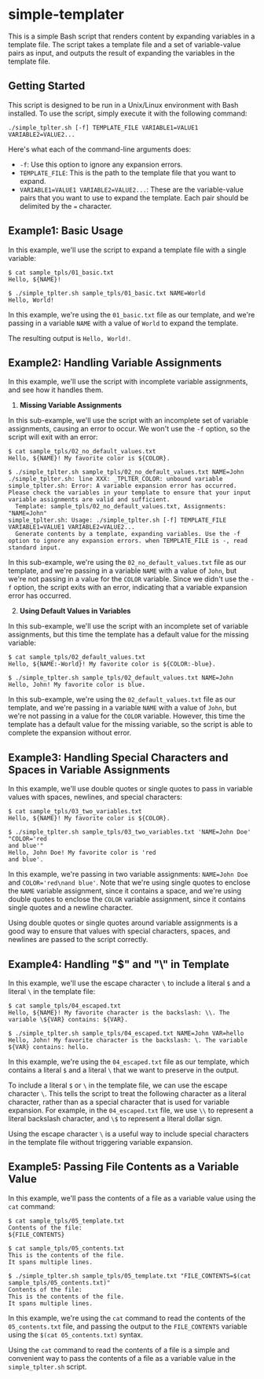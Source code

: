 # simple-templater

This is a simple Bash script that renders content by expanding variables in a template file. The script takes a template file and a set of variable-value pairs as input, and outputs the result of expanding the variables in the template file.

## Getting Started

This script is designed to be run in a Unix/Linux environment with Bash installed. To use the script, simply execute it with the following command:

```shell
./simple_tplter.sh [-f] TEMPLATE_FILE VARIABLE1=VALUE1 VARIABLE2=VALUE2...
```
Here's what each of the command-line arguments does:

- `-f`: Use this option to ignore any expansion errors.
- `TEMPLATE_FILE`: This is the path to the template file that you want to expand.
- `VARIABLE1=VALUE1 VARIABLE2=VALUE2...`: These are the variable-value pairs that you want to use to expand the template. Each pair should be delimited by the `=` character.

## Example1: Basic Usage

In this example, we'll use the script to expand a template file with a single variable:

```shell
$ cat sample_tpls/01_basic.txt
Hello, ${NAME}!

$ ./simple_tplter.sh sample_tpls/01_basic.txt NAME=World
Hello, World!
```

In this example, we're using the `01_basic.txt` file as our template, and we're passing in a variable `NAME` with a value of `World` to expand the template.

The resulting output is `Hello, World!`.

## Example2: Handling Variable Assignments

In this example, we'll use the script with incomplete variable assignments, and see how it handles them.

1. **Missing Variable Assignments**

In this sub-example, we'll use the script with an incomplete set of variable assignments, causing an error to occur. We won't use the `-f` option, so the script will exit with an error:

```shell
$ cat sample_tpls/02_no_default_values.txt
Hello, ${NAME}! My favorite color is ${COLOR}.

$ ./simple_tplter.sh sample_tpls/02_no_default_values.txt NAME=John
./simple_tplter.sh: line XXX: _TPLTER_COLOR: unbound variable
simple_tplter.sh: Error: A variable expansion error has occurred. Please check the variables in your template to ensure that your input variable assignments are valid and sufficient.
  Template: sample_tpls/02_no_default_values.txt, Assignments: "NAME=John"
simple_tplter.sh: Usage: ./simple_tplter.sh [-f] TEMPLATE_FILE VARIABLE1=VALUE1 VARIABLE2=VALUE2...
  Generate contents by a template, expanding variables. Use the -f option to ignore any expansion errors. when TEMPLATE_FILE is -, read standard input.
```

In this sub-example, we're using the `02_no_default_values.txt` file as our template, and we're passing in a variable `NAME` with a value of `John`, but we're not passing in a value for the `COLOR` variable. Since we didn't use the `-f` option, the script exits with an error, indicating that a variable expansion error has occurred.

2. **Using Default Values in Variables**

In this sub-example, we'll use the script with an incomplete set of variable assignments, but this time the template has a default value for the missing variable:

```shell
$ cat sample_tpls/02_default_values.txt
Hello, ${NAME:-World}! My favorite color is ${COLOR:-blue}.

$ ./simple_tplter.sh sample_tpls/02_default_values.txt NAME=John
Hello, John! My favorite color is blue.
```

In this sub-example, we're using the `02_default_values.txt` file as our template, and we're passing in a variable `NAME` with a value of `John`, but we're not passing in a value for the `COLOR` variable. However, this time the template has a default value for the missing variable, so the script is able to complete the expansion without error.

## Example3: Handling Special Characters and Spaces in Variable Assignments

In this example, we'll use double quotes or single quotes to pass in variable values with spaces, newlines, and special characters:

```shell
$ cat sample_tpls/03_two_variables.txt
Hello, ${NAME}! My favorite color is ${COLOR}.

$ ./simple_tplter.sh sample_tpls/03_two_variables.txt 'NAME=John Doe' "COLOR='red
and blue'"
Hello, John Doe! My favorite color is 'red
and blue'.
```

In this example, we're passing in two variable assignments: `NAME=John Doe` and `COLOR='red\nand blue'`. Note that we're using single quotes to enclose the `NAME` variable assignment, since it contains a space, and we're using double quotes to enclose the `COLOR` variable assignment, since it contains single quotes and a newline character.

Using double quotes or single quotes around variable assignments is a good way to ensure that values with special characters, spaces, and newlines are passed to the script correctly.

## Example4: Handling "$" and "\\" in Template

In this example, we'll use the escape character `\` to include a literal `$` and a literal `\` in the template file:

```shell
$ cat sample_tpls/04_escaped.txt
Hello, ${NAME}! My favorite character is the backslash: \\. The variable \${VAR} contains: ${VAR}.

$ ./simple_tplter.sh sample_tpls/04_escaped.txt NAME=John VAR=hello
Hello, John! My favorite character is the backslash: \. The variable ${VAR} contains: hello.
```

In this example, we're using the `04_escaped.txt` file as our template, which contains a literal `$` and a literal `\` that we want to preserve in the output.

To include a literal `$` or `\` in the template file, we can use the escape character `\`. This tells the script to treat the following character as a literal character, rather than as a special character that is used for variable expansion. For example, in the `04_escaped.txt` file, we use `\\` to represent a literal backslash character, and `\$` to represent a literal dollar sign.

Using the escape character `\` is a useful way to include special characters in the template file without triggering variable expansion.

## Example5: Passing File Contents as a Variable Value

In this example, we'll pass the contents of a file as a variable value using the `cat` command:

```shell
$ cat sample_tpls/05_template.txt
Contents of the file:
${FILE_CONTENTS}

$ cat sample_tpls/05_contents.txt
This is the contents of the file.
It spans multiple lines.

$ ./simple_tplter.sh sample_tpls/05_template.txt "FILE_CONTENTS=$(cat sample_tpls/05_contents.txt)"
Contents of the file:
This is the contents of the file.
It spans multiple lines.
```

In this example, we're using the `cat` command to read the contents of the `05_contents.txt` file, and passing the output to the `FILE_CONTENTS` variable using the `$(cat 05_contents.txt)` syntax.

Using the `cat` command to read the contents of a file is a simple and convenient way to pass the contents of a file as a variable value in the `simple_tplter.sh` script.
